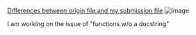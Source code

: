 [Differences between origin file and my submission file](https://github.com/vincentfyt/STATS-507/compare/homework1?expand=1)
![image](https://user-images.githubusercontent.com/59769539/141410631-eb87e0fe-925c-4c46-9d0c-99300fde234d.png)

I am working on the issue of "functions w/o a docstring"
